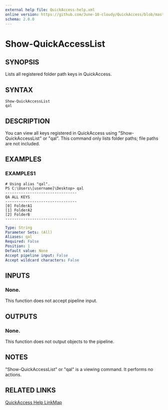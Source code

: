 ```yaml
---
external help file: QuickAccess-help.xml
online version: https://github.com/June-10-cloudy/QuickAccess/blob/master/docs/en-US/QuickAccess-help.xml
schema: 2.0.0
---
```

# Show-QuickAccessList
## SYNOPSIS
Lists all registered folder path keys in QuickAccess.
## SYNTAX
```
Show-QuickAccessList
qal
```
## DESCRIPTION
You can view all keys registered in QuickAccess using "Show-QuickAccessList" or "qal".
This command only lists folder paths; file paths are not included.
## EXAMPLES
### EXAMPLES1
```
# Using alias "qal".
PS C:\Users\[username]\Desktop> qal
--------------------------------
QA ALL KEYS
--------------------------------
[0] FolderA1
[1] FolderA2
[2] FolderB
--------------------------------
```
```yaml
Type: String
Parameter Sets: (All)
Aliases: qal
Required: False
Position: 1
Default value: None
Accept pipeline input: False
Accept wildcard characters: False
```
## INPUTS
### None. 
This function does not accept pipeline input.
## OUTPUTS
### None. 
This function does not output objects to the pipeline.
## NOTES
"Show-QuickAccessList" or "qal" is a viewing command. It performs no actions.
## RELATED LINKS
[QuickAccess Help LinkMap](https://github.com/June-10-cloudy/QuickAccess/blob/master/README.md)

